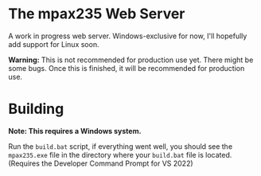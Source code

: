 # The mpax235 Web Server
A work in progress web server. Windows-exclusive for now, I'll hopefully add support for Linux soon.

**Warning:** This is not recommended for production use yet. There might be some bugs. Once this is finished, it will be recommended for production use.

# Building
**Note: This requires a Windows system.**

Run the `build.bat` script, if everything went well, you should see the `mpax235.exe` file in the directory where your `build.bat` file is located. (Requires the Developer Command Prompt for VS 2022)
